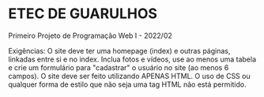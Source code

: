 # ETEC DE GUARULHOS

Primeiro Projeto de Programação Web I - 2022/02

Exigências:
O site deve ter uma homepage (index) e outras páginas, linkadas entre si e no index.
Inclua fotos e vídeos, use ao menos uma tabela e crie um formulário para "cadastrar" o usuário no site (ao menos 6 campos).
O site deve ser feito utilizando APENAS HTML. O uso de CSS ou qualquer forma de estilo que não seja uma tag HTML não está permitido.
